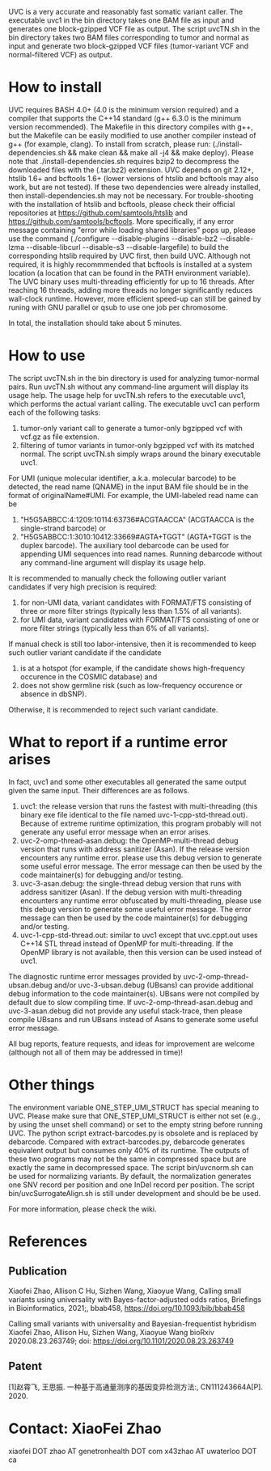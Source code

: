 UVC is a very accurate and reasonably fast somatic variant caller.
The executable uvc1 in the bin directory takes one BAM file as input and generates one block-gzipped VCF file as output.
The script uvcTN.sh in the bin directory takes two BAM files corresponding to tumor and normal as input and generate two block-gzipped VCF files (tumor-variant VCF and normal-filtered VCF) as output.

# How to install

UVC requires BASH 4.0+ (4.0 is the minimum version required) and a compiler that supports the C++14 standard (g++ 6.3.0 is the minimum version recommended).
The Makefile in this directory compiles with g++, but the Makefile can be easily modified to use another compiler instead of g++ (for example, clang).
To install from scratch, please run: (./install-dependencies.sh && make clean && make all -j4 && make deploy). 
Please note that ./install-dependencies.sh requires bzip2 to decompress the downloaded files with the (.tar.bz2) extension.
UVC depends on git 2.12+, htslib 1.6+ and bcftools 1.6+ (lower versions of htslib and bcftools may also work, but are not tested).
If these two dependencies were already installed, then install-dependencies.sh may not be necessary.
For trouble-shooting with the installation of htslib and bcftools, please check their official repositories at https://github.com/samtools/htslib and https://github.com/samtools/bcftools.
More specifically, if any error message containing "error while loading shared libraries" pops up, please use the command (./configure --disable-plugins --disable-bz2 --disable-lzma --disable-libcurl --disable-s3 --disable-largefile) to build the corresponding htslib required by UVC first, then build UVC.
Although not required, it is highly recommmended that bcftools is installed at a system location (a location that can be found in the PATH environment variable).
The UVC binary uses multi-threading efficiently for up to 16 threads. 
After reaching 16 threads, adding more threads no longer significantly reduces wall-clock runtime.
However, more efficient speed-up can still be gained by runing with GNU parallel or qsub to use one job per chromosome.

In total, the installation should take about 5 minutes.

# How to use

The script uvcTN.sh in the bin directory is used for analyzing tumor-normal pairs.
Run uvcTN.sh without any command-line argument will display its usage help.
The usage help for uvcTN.sh refers to the executable uvc1, which performs the actual variant calling.
The executable uvc1 can perform each of the following tasks:
 1. tumor-only variant call to generate a tumor-only bgzipped vcf with vcf.gz as file extension.
 2. filtering of tumor variants in tumor-only bgzipped vcf with its matched normal.
The script uvcTN.sh simply wraps around the binary executable uvc1.

For UMI (unique molecular identifier, a.k.a. molecular barcode) to be detected, the read name (QNAME) in the input BAM file should be in the format of originalName#UMI.
For example, the UMI-labeled read name can be
 1. "H5G5ABBCC:4:1209:10114:63736#ACGTAACCA" (ACGTAACCA is the single-strand barcode) or 
 2. "H5G5ABBCC:1:3010:10412:33669#AGTA+TGGT" (AGTA+TGGT is the duplex barcode).
The auxiliary tool debarcode can be used for appending UMI sequences into read names.
Running debarcode without any command-line argument will display its usage help.

It is recommended to manually check the following outlier variant candidates if very high precision is required:
 1. for non-UMI data, variant candidates with FORMAT/FTS consisting of three or more filter strings (typically less than 1.5% of all variants).
 2. for UMI data, variant candidates with FORMAT/FTS consisting of one or more filter strings (typically less than 6% of all variants).

If manual check is still too labor-intensive, then it is recommended to keep such outlier variant candidate if the candidate
 1. is at a hotspot (for example, if the candidate shows high-frequency occurence in the COSMIC database) and
 2. does not show germline risk (such as low-frequency occurence or absence in dbSNP).

Otherwise, it is recommended to reject such variant candidate.

# What to report if a runtime error arises

In fact, uvc1 and some other executables all generated the same output given the same input. Their differences are as follows.
 1. uvc1: the release version that runs the fastest with multi-threading (this binary exe file identical to the file named uvc-1-cpp-std-thread.out). 
    Because of extreme runtime optimization, this program probably will not generate any useful error message when an error arises.
 2. uvc-2-omp-thread-asan.debug: the OpenMP-multi-thread debug version that runs with address sanitizer (Asan). 
    If the release version encounters any runtime error. please use this debug version to generate some useful error message. 
    The error message can then be used by the code maintainer(s) for debugging and/or testing. 
 3. uvc-3-asan.debug: the single-thread debug version that runs with address sanitizer (Asan). 
    If the debug version with multi-threading encounters any runtime error obfuscated by multi-threading, please use this debug version to generate some useful error message. 
    The error message can then be used by the code maintainer(s) for debugging and/or testing. 
 4. uvc-1-cpp-std-thread.out: similar to uvc1 except that uvc.cppt.out uses C++14 STL thread instead of OpenMP for multi-threading. 
    If the OpenMP library is not available, then this version can be used instead of uvc1. 

The diagnostic runtime error messages provided by uvc-2-omp-thread-ubsan.debug and/or uvc-3-ubsan.debug (UBsans) can provide additional debug information to the code maintainer(s). 
UBsans were not compiled by default due to slow compiling time. 
If uvc-2-omp-thread-asan.debug and uvc-3-asan.debug did not provide any useful stack-trace, then please compile UBsans and run UBsans instead of Asans to generate some useful error message. 

All bug reports, feature requests, and ideas for improvement are welcome (although not all of them may be addressed in time)!

# Other things

The environment variable ONE_STEP_UMI_STRUCT has special meaning to UVC.
Please make sure that ONE_STEP_UMI_STRUCT is either not set (e.g., by using the unset shell command) or set to the empty string before running UVC.
The python script extract-barcodes.py is obsolete and is replaced by debarcode.
Compared with extract-barcodes.py, debarcode generates equivalent output but consumes only 40% of its runtime.
The outputs of these two programs may not be the same in compressed space but are exactly the same in decompressed space.
The script bin/uvcnorm.sh can be used for normalizing variants.
By default, the normalization generates one SNV record per position and one InDel record per position.
The script bin/uvcSurrogateAlign.sh is still under development and should be be used.

For more information, please check the wiki.

# References

## Publication

Xiaofei Zhao, Allison C Hu, Sizhen Wang, Xiaoyue Wang, Calling small variants using universality with Bayes-factor-adjusted odds ratios, Briefings in Bioinformatics, 2021;, bbab458, https://doi.org/10.1093/bib/bbab458

Calling small variants with universality and Bayesian-frequentist hybridism
Xiaofei Zhao, Allison Hu, Sizhen Wang, Xiaoyue Wang
bioRxiv 2020.08.23.263749; doi: https://doi.org/10.1101/2020.08.23.263749

## Patent

[1]赵霄飞, 王思振. 一种基于高通量测序的基因变异检测方法:, CN111243664A[P]. 2020.

# Contact: XiaoFei Zhao
xiaofei DOT zhao AT genetronhealth DOT com
x43zhao AT uwaterloo DOT ca
